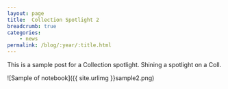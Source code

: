 ```yaml
---
layout: page
title:  Collection Spotlight 2
breadcrumb: true
categories:
    - news
permalink: /blog/:year/:title.html
---
```

This is a sample post for a Collection spotlight. Shining a spotlight on a Coll.

![Sample of notebook]({{ site.urlimg }}sample2.png)
